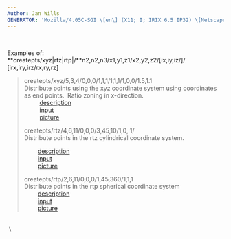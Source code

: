 ```yaml
---
Author: Jan Wills
GENERATOR: 'Mozilla/4.05C-SGI \[en\] (X11; I; IRIX 6.5 IP32) \[Netscape\]'
---
```


 

Examples of:   
**createpts/xyz|rtz|rtp|/**n2,n2,n3/x1,y1,z1/x2,y2,z2/\[ix,iy,iz/\]/
\[irx,iry,irz/rx,ry,rz\]

> createpts/xyz/5,3,4/0,0,0/1,1,1/1,1,1/1,0,0/1.5,1.1\
> Distribute points using the xyz coordinate system using coordinates as
> end points.  Ratio zoning in x-direction.\
>          [description](description1a.html)\
>          [input](../input_output/lagrit_input1a)\
>          [picture](../image/image1a.gif)
>
> createpts/rtz/4,6,11/0,0,0/3,45,10/1,0, 1/\
> Distribute points in the rtz cylindrical coordinate system.
>
>         [description](description1b.html)\
>         [input](../input_output/lagrit_input1b)\
>         [picture](../image/image1b.gif)
>
> createpts/rtp/2,6,11/0,0,0/1,45,360/1,1,1\
> Distribute points in the rtp spherical coordinate system\
>         [description](description1c.html)\
>         [input](../input_output/lagrit_input1c)\
>         [picture](../image/image1c.gif)

 \
 \
